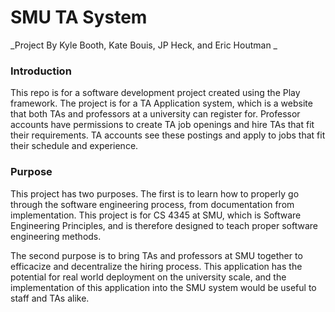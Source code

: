 # SMU TA System

_Project By Kyle Booth, Kate Bouis, JP Heck, and Eric Houtman _

### Introduction
This repo is for a software development project created using the Play framework. The project is for a TA Application system, which is a website that both TAs and professors at a university can register for. Professor accounts have permissions to create TA job openings and hire TAs that fit their requirements. TA accounts see these postings and apply to jobs that fit their schedule and experience. 

### Purpose
This project has two purposes. The first is to learn how to properly go through the software engineering process, from documentation from implementation. This project is for CS 4345 at SMU, which is Software Engineering Principles, and is therefore designed to teach proper software engineering methods.

The second purpose is to bring TAs and professors at SMU together to efficacize and decentralize the hiring process. This application has the potential for real world deployment on the university scale, and the implementation of this application into the SMU system would be useful to staff and TAs alike.
